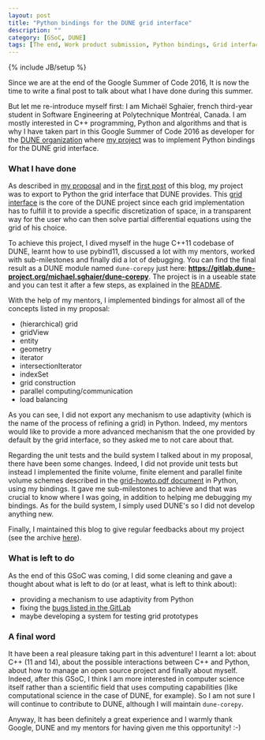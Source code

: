 ```yaml
---
layout: post
title: "Python bindings for the DUNE grid interface"
description: ""
category: [GSoC, DUNE]
tags: [The end, Work product submission, Python bindings, Grid interface]
---
```

{% include JB/setup %}

Since we are at the end of the Google Summer of Code 2016, It is now the time to write a final post to talk about what I have done during this summer.

But let me re-introduce myself first: I am Michaël Sghaïer, french third-year student in Software Engineering at Polytechnique Montréal, Canada. I am mostly interested in C++ programming, Python and algorithms and that is why I have taken part in this Google Summer of Code 2016 as developer for the [DUNE organization](https://www.dune-project.org/) where [my project](https://summerofcode.withgoogle.com/projects/#6395085230964736) was to implement Python bindings for the DUNE grid interface.

### What I have done

As described in [my proposal](https://summerofcode.withgoogle.com/serve/5660370790252544/) and in the [first post](http://misg.github.io/gsoc2016/dune/2016/05/01/a-gsoc-adventure) of this blog, my project was to export to Python the grid interface that DUNE provides. This [grid interface](https://www.dune-project.org/doxygen/master/group__GridInterface.html) is the core of the DUNE project since each grid implementation has to fulfill it to provide a specific discretization of space, in a transparent way for the user who can then solve partial differential equations using the grid of his choice.

To achieve this project, I dived myself in the huge C++11 codebase of DUNE, learnt how to use pybind11, discussed a lot with my mentors, worked with sub-milestones and finally did a lot of debugging. You can find the final result as a DUNE module named `dune-corepy` just here: **<https://gitlab.dune-project.org/michael.sghaier/dune-corepy>**. The project is in a useable state and you can test it after a few steps, as explained in the
[README](https://gitlab.dune-project.org/michael.sghaier/dune-corepy).

With the help of my mentors, I implemented bindings for almost all of the concepts listed in my proposal:

- (hierarchical) grid
- gridView
- entity
- geometry
- iterator
- intersectionIterator
- indexSet
- grid construction
- parallel computing/communication
- load balancing

As you can see, I did not export any mechanism to use adaptivity (which is the name of the process of refining a grid) in Python. Indeed, my mentors would like to provide a more advanced mechanism that the one provided by default by the grid interface, so they asked me to not care about that. 

Regarding the unit tests and the build system I talked about in my proposal, there have been some changes. Indeed, I did not provide unit tests but instead I implemented the finite volume, finite element and parallel finite volume schemes described in the [grid-howto.pdf document](https://www.dune-project.org/doc/tutorials/grid-howto.pdf) in Python, using my bindings. It gave me sub-milestones to achieve and that was crucial to know where I was going, in addition to helping me debugging my bindings. As for the build system, I simply used DUNE's so I
did not develop anything new.

Finally, I maintained this blog to give regular feedbacks about my project (see the archive [here](http://misg.github.io/archive.html)).

### What is left to do

As the end of this GSoC was coming, I did some cleaning and gave a thought about what is left to do (or at least, what is left to think about):

- providing a mechanism to use adaptivity from Python
- fixing the [bugs listed in the GitLab](https://gitlab.dune-project.org/michael.sghaier/dune-corepy/issues)
- maybe developing a system for testing grid prototypes

### A final word

It have been a real pleasure taking part in this adventure! I learnt a lot: about C++ (11 and 14), about the possible interactions between C++ and Python, about how to manage an open source project and finally about myself. Indeed, after this GSoC, I think I am more interested in computer science itself rather than a scientific field that uses computing capabilities (like computational science in the case of DUNE, for example). So I am not sure I will continue to contribute to DUNE, although
I will maintain `dune-corepy`.

Anyway, It has been definitely a great experience and I warmly thank Google, DUNE and my mentors for having given me this opportunity! :-)
